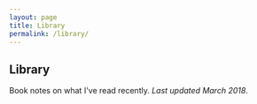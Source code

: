 ```yaml
---
layout: page
title: Library
permalink: /library/
---
```


## Library

Book notes on what I've read recently.
_Last updated March 2018_.
